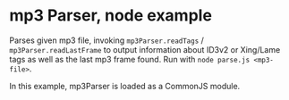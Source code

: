 mp3 Parser, node example
========================

Parses given mp3 file, invoking `mp3Parser.readTags` / `mp3Parser.readLastFrame` to output
information about ID3v2 or Xing/Lame tags as well as the last mp3 frame found. Run with
`node parse.js <mp3-file>`.

In this example, mp3Parser is loaded as a CommonJS module.

